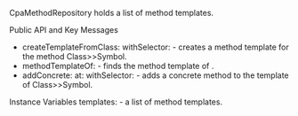 CpaMethodRepository holds a list of method templates.

Public API and Key Messages
  - createTemplateFromClass: <Class> withSelector: <Symbol> - creates a method
      template for the method Class>>Symbol.
  - methodTemplateOf: <Method> - finds the method template of <Method>.
  - addConcrete: <CpaConcreteMethod> at: <Class> withSelector: <Symbol> - adds
      a concrete method to the template of Class>>Symbol.

Instance Variables
  templates: <Dictionary> - a list of method templates.